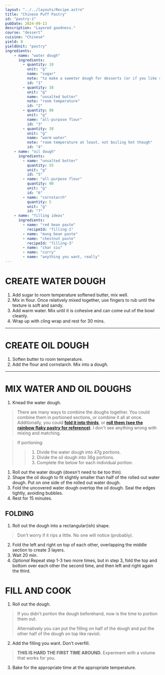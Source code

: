 ```yaml
---
layout: "../../layouts/Recipe.astro"
title: "Chinese Puff Pastry"
id: "pastry-1"
pubDate: 2024-09-13
description: "Layered goodness."
course: "dessert"
cuisine: "Chinese"
yield: 8
yieldUnit: "pastry"
ingredients:
    - name: "water dough"
      ingredients:
        - quantity: 10
          unit: "g"
          name: "sugar"
          note: "to make a sweeter dough for desserts (or if you like sweet), add 3x the sugar"
          id: "1"
        - quantity: 38
          unit: "g"
          name: "unsalted butter"
          note: "room temperature"
          id: "2"
        - quantity: 90
          unit: "g"
          name: "all-purpose flour"
          id: "3"
        - quantity: 38
          unit: "g"
          name: "warm water"
          note: "room temperature at least, not boiling hot though"
          id: "4"
    - name: "oil dough"
      ingredients:
        - name: "unsalted butter"
          quantity: 55
          unit: "g"
          id: "5"
        - name: "all-purpose flour"
          quantity: 90
          unit: "g"
          id: "6"
        - name: "cornstarch"
          quantity: 5
          unit: "g"
          id: "7"
    - name: "filling ideas"
      ingredients:
        - name: "red bean paste"
          recipeId: "filling-1"
        - name: "mung bean paste"
        - name: "chestnut paste"
          recipeId: "filling-3"
        - name: "char siu"
        - name: "curry"
        - name: "anything you want, really"
---
```

# CREATE WATER DOUGH
1. Add <span class="ingredient" data-id="1">sugar</span> to room temperature softened <span class="ingredient" data-id="2">butter</span>, mix well.
2. Mix in <span class="ingredient" data-id="3">flour</span>. Once relatively mixed together, use fingers to rub until the texture is soft and sandy.
3. Add <span class="ingredient" data-id="4">warm water</span>. Mix until it is cohesive and can come out of the bowl cleanly. 
4. Wrap up with cling wrap and rest for 30 mins.
---
# CREATE OIL DOUGH
1. Soften <span class="ingredient" data-id="5">butter</span> to room temperature.
2. Add the <span class="ingredient" data-id="6">flour</span> and <span class="ingredient" data-id="7">cornstarch</span>. Mix into a dough.
---
# MIX WATER AND OIL DOUGHS
1. Knead the water dough.
> There are many ways to combine the doughs together. You could combine them in portioned sections, or combine it all at once. Additionally, you could **[fold it into thirds](#folding)**, or **[roll them (see the rainbow flaky pastry for reference)](../rainbow-flaky-mooncake)**. I don't see anything wrong with mixing and matching.

> If portioning:
>> 1. Divide the water dough into 47g portions.
>> 2. Divide the oil dough into 36g portions.
>> 3. Complete the below for each individual portion.

1. Roll out the water dough (doesn't need to be too thin).
2. Shape the oil dough to fit slightly smaller than half of the rolled out water dough. Put on one side of the rolled out water dough.
3. Fold the uncovered water dough overtop the oil dough. Seal the edges tightly, avoiding bubbles.
4. Rest for 15 minutes.

## FOLDING
1. Roll out the dough into a rectangular(ish) shape.
> Don't worry if it rips a little. No one will notice (probably).
2. Fold the left and right on top of each other, overlapping the middle section to create 3 layers.
3. Wait 20 min. 
4. *Optional* Repeat step 1-3 two more times, but in step 3, fold the top and bottom over each other the second time, and then left and right again the third.

# FILL AND COOK
1. Roll out the dough.
> If you didn't portion the dough beforehand, now is the time to portion them out.
>
> Alternatively you can put the filling on half of the dough and put the other half of the dough on top like ravioli.
2. Add the filling you want. Don't overfill.
> **THIS IS HARD THE FIRST TIME AROUND.** Experiment with a volume that works for you.
3. Bake for the appropriate time at the appropriate temperature.